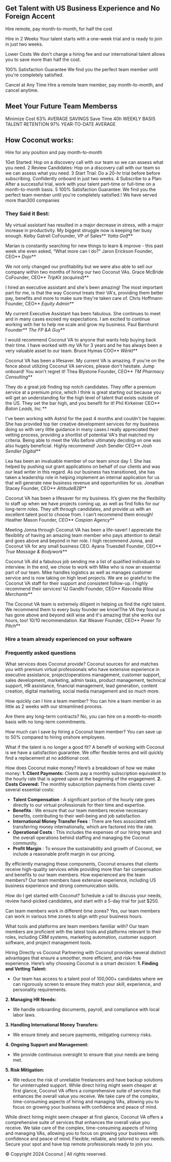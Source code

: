 

## Get Talent with US Business Experience and No Foreign Accent
Hire remote, pay month-to-month, for half the cost


Hire in 2 Weeks
Your talent starts with a one-week trial and is ready to join in just two weeks.


Lower Costs
We don't charge a hiring fee and our international talent allows you to save more than half the cost.


100% Satisfaction Guarantee
We find you the perfect team member until you're completely satisfied.


Cancel at Any Time
Hire a remote team member, pay month-to-month, and cancel anytime.

## Meet Your Future Team Memberss




Minimize Cost
63%
AVERAGE SAVINGS
Save Time
40h
WEEKLY BASIS
TALENT RETENTION
97%
YEAR-TO-DATE AVERAGE
## How Coconut works:
Hire for any position and pay month-to-month

 1Get Started: Hop on a discovery call with our team so we can assess what you need.
2 Review Candidates: Hop on a discovery call with our team so we can assess what you need. 
3 Start Trial: Do a 20-hr trial before before subscribing. Confidently onboard in just two weeks.
4 Subscribe to a Plan: After a successful trial, work with your talent part-time or full-time on a month-to-month basis.
5 100% Satisfaction Guarantee: We find you the perfect team member until you're completely satisfied.!
We have served more than300 companies

### They Said it Best:

My virtual assistant has resulted in a major decrease in stress, with a major increase in productivity. My biggest struggle now is keeping her busy enough.‍‍
Kelby Gatrell
CoFounder, VP of Sales** _Yatta Golf_**

Marian is constantly searching for new things to learn & improve - this past week she even asked, “What more can I do?”‍‍‍
Jaron Erickson
Founder, CEO** _Dojo_**

We not only changed our profitability but we were also able to sell our company within two months of hiring our two Coconut VAs.‍
Grace McBride
CoFounder, CEO** _TripKit (acquired)_**

I hired an executive assistant and she's been amazing! The most important part for me, is that the way Coconut treats their VA's, providing them better pay, benefits and more to make sure they're taken care of.‍
Chris Hoffmann
Founder, CEO** _Equity Admin_**

My current Executive Assistant has been fabulous. She continues to meet and in many cases exceed my expectations. I am excited to continue working with her to help me scale and grow my business.
Paul Barnhurst
Founder** _The FP &A Guy_**

I would recommend Coconut VA to anyone that wants help buying back their time. I have worked with my VA for 3 years and he has always been a very valuable asset to our team.‍
Bruce Hymas
COO** _Wērkt_**

Coconut VA has been a lifesaver. My current VA is amazing. If you're on the fence about utilizing Coconut VA services, please don't hesitate. Jump onboard! You won't regret it!‍
Thea Blystone
Founder, CEO** _TM Pharmacy Consulting_**

They do a great job finding top notch candidates. They offer a premium service at a premium price, which I think is great starting out because you will get an understanding for the high level of talent that exists outside of the US. They set the bar high, and you benefit for it!‍
Phil Kirkeiner
CEO** _Baton Leads, Inc._**

I've been working with Astrid for the past 4 months and couldn't be happier. She has provided top tier creative development services for my business doing so with very little guidance in many cases.I really appreciated their vetting process, providing a shortlist of potential VA's that matched my criteria. Being able to meet the VAs before ultimately deciding on one was also hugely beneficial. Highly recommend!
Josh Sendler
CEO** _Josh Sendler Digital_**

Lea has been an invaluable member of our team since day 1. She has helped by pushing out grant applications on behalf of our clients and was our lead writer in this regard. As our business has transitioned, she has taken a leadership role in helping implement an internal application for us that will generate new business revenue and opportunities for us. 
Jonathan Stacey
Founder, CEO** _AltitudeB2B_**

Coconut VA has been a lifesaver for my business. It’s given me the flexibility to staff up when we have projects coming up, as well as find folks for our long-term roles. They sift through candidates, and provide us with an excellent talent pool to choose from. I can’t recommend them enough!
Heather Mason
Founder, CEO** _Caspian Agency_**

Meeting Jonna through Coconut VA has been a life-saver! I appreciate the flexibility of having an amazing team member who pays attention to detail and goes above and beyond in her role. I high recommend Jonna, and Coconut VA for any small business CEO.‍
Ayana Truesdell
Founder, CEO** _True Massage & Bodywork_**

Coconut VA did a fabulous job sending me a list of qualified individuals to interview. In the end, we chose to work with Mike who is now an essential part of our team. Mike handles logistics as well as manages customer service and is now taking on high level projects. We are so grateful to the Coconut VA staff for their support and consistent follow-up. I highly recommend their services!
VJ Gandhi
Founder, CEO** _Kascadia Wine Merchants_**


The Coconut VA team is extremely diligent in helping us find the right talent. We recommend them to every busy founder we know!‍The VA they found us has gone above and beyond skill wise and it's amazing that she works our hours, too! 10/10 recommendation.‍
Kat Weaver
Founder, CEO** _Power To Pitch_**


### Hire a team already experienced on your software


### Frequently asked questions

What services does Coconut provide?
Coconut sources for and matches you with premium virtual professionals who have extensive experience in executive assistance, project/operations management, customer support, sales development, marketing, admin tasks, product management, technical support, HR assistance, financial management, lead generation, content creation, digital marketing, social media management and so much more.

How quickly can I hire a team member?
You can hire a team member in as little as 2 weeks with our streamlined process.

Are there any long-term contracts?
No, you can hire on a month-to-month basis with no long-term commitments.

How much can I save by hiring a Coconut team member?
You can save up to 50% compared to hiring onshore employees.

What if the talent is no longer a good fit?
A benefit of working with Coconut is we have a satisfaction guarantee. We offer flexible terms and will quickly find a replacement at no additional cost.


How does Coconut make money?
Here’s a breakdown of how we make money: **1. Client Payments:** Clients pay a monthly subscription equivalent to the hourly rate that is agreed upon at the beginning of the engagement. **2. Costs Covered:** The monthly subscription payments from clients cover several essential costs: 
  * **Talent Compensation** : A significant portion of the hourly rate goes directly to our virtual professionals for their time and expertise.
  * **Benefits** : We ensure that our team members receive necessary benefits, contributing to their well-being and job satisfaction.
  * **International Money Transfer Fees** : There are fees associated with transferring money internationally, which are factored into the rate.
  * **Operational Costs** : This includes the expenses of our hiring team and the overall operations behind staffing and managing the Coconut community.
  * **Profit Margin** : To ensure the sustainability and growth of Coconut, we include a reasonable profit margin in our pricing.


By efficiently managing these components, Coconut ensures that clients receive high-quality services while providing more than fair compensation and benefits to our team members. 
How experienced are the team members?
Our team members have extensive experience, including US business experience and strong communication skills.

How do I get started with Coconut?
Schedule a call to discuss your needs, review hand-picked candidates, and start with a 5-day trial for just $250.

Can team members work in different time zones?
Yes, our team members can work in various time zones to align with your business hours.

What tools and platforms are team members familiar with?
Our team members are proficient with the latest tools and platforms relevant to their roles, including CRM systems, marketing automation, customer support software, and project management tools.

Hiring Directly vs Coconut 
Partnering with Coconut provides several distinct advantages that ensure a smoother, more efficient, and risk-free experience. Here’s why choosing Coconut is a smart decision: **1. Finding and Vetting Talent:**
  * Our team has access to a talent pool of 100,000+ candidates where we can rigorously screen to ensure they match your skill, experience, and personality requirements.


**2. Managing HR Needs:**
  * We handle onboarding documents, payroll, and compliance with local labor laws.


**3. Handling International Money Transfers:**
  * We ensure timely and secure payments, mitigating currency risks. 


**4. Ongoing Support and Management:**
  * We provide continuous oversight to ensure that your needs are being met. 


**5. Risk Mitigation:**
  * We reduce the risk of unreliable freelancers and have backup solutions for uninterrupted support. While direct hiring might seem cheaper at first glance, Coconut VA offers a comprehensive suite of services that enhances the overall value you receive. We take care of the complex, time-consuming aspects of hiring and managing VAs, allowing you to focus on growing your business with confidence and peace of mind. 


While direct hiring might seem cheaper at first glance, Coconut VA offers a comprehensive suite of services that enhances the overall value you receive. We take care of the complex, time-consuming aspects of hiring and managing VAs, allowing you to focus on growing your business with confidence and peace of mind. 
Flexible, reliable, and tailored to your needs.
Secure your spot and have top remote professionals ready to join you.

© Copyright 2024 Coconut | All rights reserved. 
